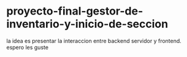 # proyecto-final-gestor-de-inventario-y-inicio-de-seccion
la idea es presentar la interaccion entre backend servidor y frontend. espero les guste
